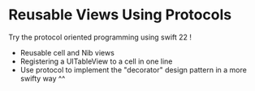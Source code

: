 # Reusable Views Using Protocols
Try the protocol oriented programming using swift 22 ! 
- Reusable cell and Nib views
- Registering a UITableView to a cell in one line
- Use protocol to implement the "decorator" design pattern in a more swifty way ^^
